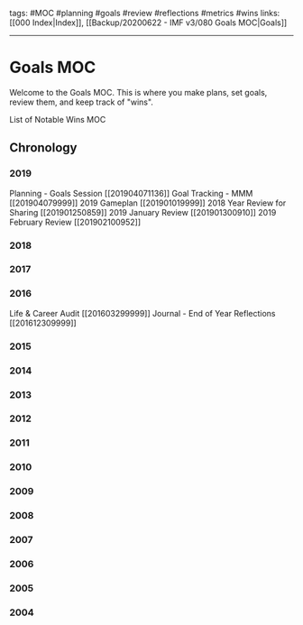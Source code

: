 tags: #MOC #planning #goals #review #reflections #metrics #wins
links: [[000 Index|Index]], [[Backup/20200622 - IMF v3/080 Goals MOC|Goals]] 

---
# Goals MOC 
Welcome to the Goals MOC. This is where you make plans, set goals, review them, and keep track of "wins".

List of Notable Wins MOC

## Chronology
### 2019
Planning - Goals Session [[201904071136]]
Goal Tracking - MMM [[201904079999]]
2019 Gameplan [[201901019999]] 
2018 Year Review for Sharing [[201901250859]] 
2019 January Review [[201901300910]] 
2019 February Review [[201902100952]] 

### 2018
### 2017
### 2016
Life & Career Audit [[201603299999]] 
Journal - End of Year Reflections [[201612309999]] 

### 2015
### 2014
### 2013
### 2012
### 2011
### 2010
### 2009
### 2008
### 2007
### 2006
### 2005
### 2004

